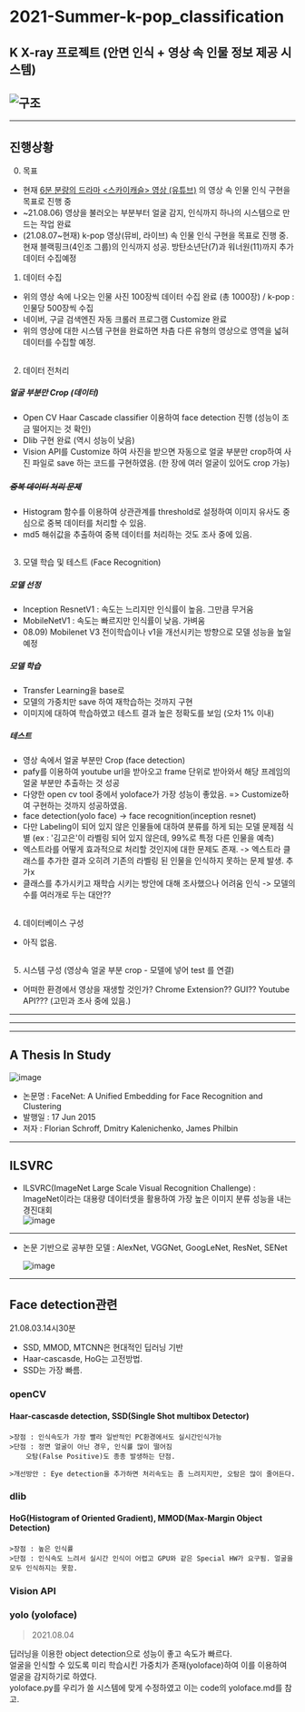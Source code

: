 # 2021-Summer-k-pop_classification

## K X-ray 프로젝트 (안면 인식 + 영상 속 인물 정보 제공 시스템)
![구조](https://user-images.githubusercontent.com/87637394/128809121-99388329-1575-4bc1-8ea0-1eaa0c8ada4b.JPG)
---
---
## 진행상황
0. 목표
- 현재 [6분 분량의 드라마 <스카이캐슬> 영상 (유튜브)](https://youtu.be/l9_V93YLKXM) 의 영상 속 인물 인식 구현을 목표로 진행 중
- ~21.08.06) 영상을 불러오는 부분부터 얼굴 감지, 인식까지 하나의 시스템으로 만드는 작업 완료
- (21.08.07~현재) k-pop 영상(뮤비, 라이브) 속 인물 인식 구현을 목표로 진행 중. 현재 블랙핑크(4인조 그룹)의 인식까지 성공. 방탄소년단(7)과 워너원(11)까지 추가 데이터 수집예정 

1. 데이터 수집
- 위의 영상 속에 나오는 인물 사진 100장씩 데이터 수집 완료 (총 1000장) / k-pop : 인물당 500장씩 수집
- 네이버, 구글 검색엔진 자동 크롤러 프로그램 Customize 완료
- 위의 영상에 대한 시스템 구현을 완료하면 차츰 다른 유형의 영상으로 영역을 넓혀 데이터를 수집할 예정.
## 
2. 데이터 전처리
##### 얼굴 부분만 Crop (데이터)
- Open CV Haar Cascade classifier 이용하여 face detection 진행 (성능이 조금 떨어지는 것 확인)
- Dlib 구현 완료 (역시 성능이 낮음)
- Vision API를 Customize 하여 사진을 받으면 자동으로 얼굴 부분만 crop하여 사진 파일로 save 하는 코드를 구현하였음. (한 장에 여러 얼굴이 있어도 crop 가능)
### 

###
##### ~~중복 데이터 처리 문제~~
- Histogram 함수를 이용하여 상관관계를 threshold로 설정하여 이미지 유사도 중심으로 중복 데이터를 처리할 수 있음.
- md5 해쉬값을 추출하여 중복 데이터를 처리하는 것도 조사 중에 있음.
##
3. 모델 학습 및 테스트 (Face Recognition)
##### 모델 선정
- Inception ResnetV1 : 속도는 느리지만 인식률이 높음. 그만큼 무거움
- MobileNetV1 : 속도는 빠르지만 인식률이 낮음. 가벼움 
- 08.09) Mobilenet V3 전이학습이나 v1을 개선시키는 방향으로 모델 성능을 높일 예정
##### 모델 학습
- Transfer Learning을 base로
- 모델의 가중치만 save 하여 재학습하는 것까지 구현
- 이미지에 대하여 학습하였고 테스트 결과 높은 정확도를 보임 (오차 1% 이내)
##### 테스트
- 영상 속에서 얼굴 부분만 Crop (face detection)
- pafy를 이용하여 youtube url을 받아오고 frame 단위로 받아와서 해당 프레임의 얼굴 부분만 추출하는 것 성공
- 다양한 open cv tool 중에서 yoloface가 가장 성능이 좋았음. => Customize하여 구현하는 것까지 성공하였음.
- face detection(yolo face) -> face recognition(inception resnet)
- 다만 Labeling이 되어 있지 않은 인물들에 대하여 분류를 하게 되는 모델 문제점 식별 (ex : '김고은'이 라벨링 되어 있지 않은데, 99%로 특정 다른 인물을 예측)
- 엑스트라를 어떻게 효과적으로 처리할 것인지에 대한 문제도 존재. -> 엑스트라 클래스를 추가한 결과 오히려 기존의 라벨링 된 인물을 인식하지 못하는 문제 발생. 추가x
- 클래스를 추가시키고 재학습 시키는 방안에 대해 조사했으나 어려움 인식 -> 모델의 수를 여러개로 두는 대안??
##
4. 데이터베이스 구성
- 아직 없음.
##
5. 시스템 구성 (영상속 얼굴 부분 crop - 모델에 넣어 test 를 연결)
- 어떠한 환경에서 영상을 재생할 것인가? Chrome Extension?? GUI?? Youtube API??? (고민과 조사 중에 있음.)

---
---
---


## A Thesis In Study
![image](https://user-images.githubusercontent.com/87224039/126871730-9a8d43cd-5b5c-4cbe-a7c8-a946f5de6ccc.png)

* 논문명 : FaceNet: A Unified Embedding for Face Recognition and Clustering
* 발행일 : 17 Jun 2015
* 저자 : Florian Schroff, Dmitry Kalenichenko, James Philbin
----------------------------------------------------   

## ILSVRC
* ILSVRC(ImageNet Large Scale Visual Recognition Challenge) :   
  ImageNet이라는 대용량 데이터셋을 활용하여 가장 높은 이미지 분류 성능을 내는 경진대회   
  ![image](https://user-images.githubusercontent.com/87224039/127144600-c51b7050-9c9a-477b-b8b2-b9084aa3478b.png)   
----------------------------------------------------   
* 논문 기반으로 공부한 모델 : AlexNet, VGGNet, GoogLeNet, ResNet, SENet   

  ![image](https://user-images.githubusercontent.com/67731178/127153824-f0f9f484-876d-4181-9ccf-d531f61e438b.png)   
----------------------------------------------------   


## Face detection관련
21.08.03.14시30분
* SSD, MMOD, MTCNN은 현대적인 딥러닝 기반
* Haar-cascasde, HoG는 고전방법.
* SSD는 가장 빠름.

### openCV 
#### Haar-cascasde detection, SSD(Single Shot multibox Detector)
	>장점 : 인식속도가 가장 빨라 일반적인 PC환경에서도 실시간인식가능
	>단점 : 정면 얼굴이 아닌 경우, 인식률 많이 떨어짐
		오탐(False Positive)도 종종 발생하는 단점.

	>개선방안 : Eye detection을 추가하면 처리속도는 좀 느려지지만, 오탐은 많이 줄어든다.

### dlib
#### HoG(Histogram of Oriented Gradient), MMOD(Max-Margin Object Detection)
	>장점 : 높은 인식률
	>단점 : 인식속도 느려서 실시간 인식이 어렵고 GPU와 같은 Special HW가 요구됨. 얼굴을 모두 인식하지는 못함.


### Vision API

### yolo (yoloface)
> 2021.08.04

딥러닝을 이용한 object detection으로 성능이 좋고 속도가 빠르다.   
얼굴을 인식할 수 있도록 미리 학습시킨 가중치가 존재(yoloface)하여 이를 이용하여 얼굴을 감지하기로 하였다.   
yoloface.py를 우리가 쓸 시스템에 맞게 수정하였고 이는 code의 yoloface.md를 참고.
